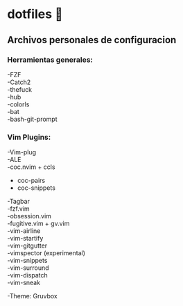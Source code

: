 # dotfiles :floppy_disk:
## Archivos personales de configuracion
### Herramientas generales:
-FZF\
-Catch2\
-thefuck\
-hub\
-colorls\
-bat\
-bash-git-prompt
### Vim Plugins:
-Vim-plug\
-ALE\
-coc.nvim + ccls
 - coc-pairs
 - coc-snippets
 
-Tagbar\
-fzf.vim\
-obsession.vim\
-fugitive.vim + gv.vim\
-vim-airline\
-vim-startify\
-vim-gitgutter\
-vimspector (experimental)\
-vim-snippets\
-vim-surround\
-vim-dispatch\
-vim-sneak

-Theme: Gruvbox

